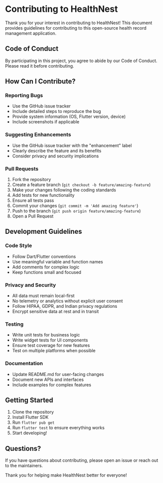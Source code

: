 # Contributing to HealthNest

Thank you for your interest in contributing to HealthNest! This document provides guidelines for contributing to this open-source health record management application.

## Code of Conduct

By participating in this project, you agree to abide by our Code of Conduct. Please read it before contributing.

## How Can I Contribute?

### Reporting Bugs
- Use the GitHub issue tracker
- Include detailed steps to reproduce the bug
- Provide system information (OS, Flutter version, device)
- Include screenshots if applicable

### Suggesting Enhancements
- Use the GitHub issue tracker with the "enhancement" label
- Clearly describe the feature and its benefits
- Consider privacy and security implications

### Pull Requests
1. Fork the repository
2. Create a feature branch (`git checkout -b feature/amazing-feature`)
3. Make your changes following the coding standards
4. Add tests for new functionality
5. Ensure all tests pass
6. Commit your changes (`git commit -m 'Add amazing feature'`)
7. Push to the branch (`git push origin feature/amazing-feature`)
8. Open a Pull Request

## Development Guidelines

### Code Style
- Follow Dart/Flutter conventions
- Use meaningful variable and function names
- Add comments for complex logic
- Keep functions small and focused

### Privacy and Security
- All data must remain local-first
- No telemetry or analytics without explicit user consent
- Follow HIPAA, GDPR, and Indian privacy regulations
- Encrypt sensitive data at rest and in transit

### Testing
- Write unit tests for business logic
- Write widget tests for UI components
- Ensure test coverage for new features
- Test on multiple platforms when possible

### Documentation
- Update README.md for user-facing changes
- Document new APIs and interfaces
- Include examples for complex features

## Getting Started

1. Clone the repository
2. Install Flutter SDK
3. Run `flutter pub get`
4. Run `flutter test` to ensure everything works
5. Start developing!

## Questions?

If you have questions about contributing, please open an issue or reach out to the maintainers.

Thank you for helping make HealthNest better for everyone! 